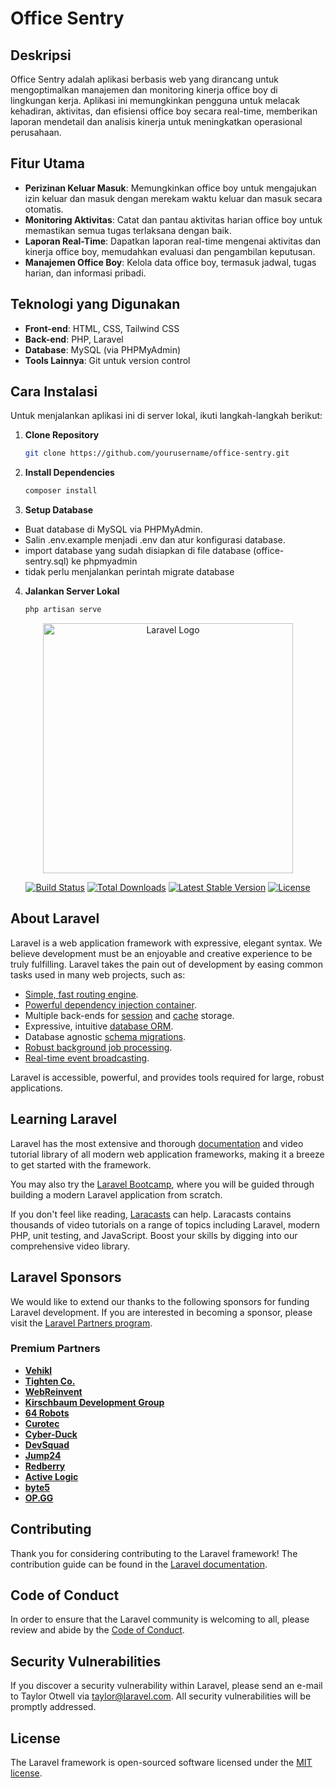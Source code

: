 # Office Sentry

## Deskripsi
Office Sentry adalah aplikasi berbasis web yang dirancang untuk mengoptimalkan manajemen dan monitoring kinerja office boy di lingkungan kerja. Aplikasi ini memungkinkan pengguna untuk melacak kehadiran, aktivitas, dan efisiensi office boy secara real-time, memberikan laporan mendetail dan analisis kinerja untuk meningkatkan operasional perusahaan.

## Fitur Utama
- **Perizinan Keluar Masuk**: Memungkinkan office boy untuk mengajukan izin keluar dan masuk dengan merekam waktu keluar dan masuk secara otomatis.
- **Monitoring Aktivitas**: Catat dan pantau aktivitas harian office boy untuk memastikan semua tugas terlaksana dengan baik.
- **Laporan Real-Time**: Dapatkan laporan real-time mengenai aktivitas dan kinerja office boy, memudahkan evaluasi dan pengambilan keputusan.
- **Manajemen Office Boy**: Kelola data office boy, termasuk jadwal, tugas harian, dan informasi pribadi.

## Teknologi yang Digunakan
- **Front-end**: HTML, CSS, Tailwind CSS
- **Back-end**: PHP, Laravel
- **Database**: MySQL (via PHPMyAdmin)
- **Tools Lainnya**: Git untuk version control

## Cara Instalasi
Untuk menjalankan aplikasi ini di server lokal, ikuti langkah-langkah berikut:

1. **Clone Repository**
   ```bash
   git clone https://github.com/yourusername/office-sentry.git

2. **Install Dependencies**
   ```bash
   composer install
   
3. **Setup Database**
- Buat database di MySQL via PHPMyAdmin.
- Salin .env.example menjadi .env dan atur konfigurasi database.
- import database yang sudah disiapkan di file database (office-sentry.sql) ke phpmyadmin
- tidak perlu menjalankan perintah migrate database

4. **Jalankan Server Lokal**
   ```bash
   php artisan serve


<p align="center"><a href="https://laravel.com" target="_blank"><img src="https://raw.githubusercontent.com/laravel/art/master/logo-lockup/5%20SVG/2%20CMYK/1%20Full%20Color/laravel-logolockup-cmyk-red.svg" width="400" alt="Laravel Logo"></a></p>

<p align="center">
<a href="https://github.com/laravel/framework/actions"><img src="https://github.com/laravel/framework/workflows/tests/badge.svg" alt="Build Status"></a>
<a href="https://packagist.org/packages/laravel/framework"><img src="https://img.shields.io/packagist/dt/laravel/framework" alt="Total Downloads"></a>
<a href="https://packagist.org/packages/laravel/framework"><img src="https://img.shields.io/packagist/v/laravel/framework" alt="Latest Stable Version"></a>
<a href="https://packagist.org/packages/laravel/framework"><img src="https://img.shields.io/packagist/l/laravel/framework" alt="License"></a>
</p>

## About Laravel

Laravel is a web application framework with expressive, elegant syntax. We believe development must be an enjoyable and creative experience to be truly fulfilling. Laravel takes the pain out of development by easing common tasks used in many web projects, such as:

- [Simple, fast routing engine](https://laravel.com/docs/routing).
- [Powerful dependency injection container](https://laravel.com/docs/container).
- Multiple back-ends for [session](https://laravel.com/docs/session) and [cache](https://laravel.com/docs/cache) storage.
- Expressive, intuitive [database ORM](https://laravel.com/docs/eloquent).
- Database agnostic [schema migrations](https://laravel.com/docs/migrations).
- [Robust background job processing](https://laravel.com/docs/queues).
- [Real-time event broadcasting](https://laravel.com/docs/broadcasting).

Laravel is accessible, powerful, and provides tools required for large, robust applications.

## Learning Laravel

Laravel has the most extensive and thorough [documentation](https://laravel.com/docs) and video tutorial library of all modern web application frameworks, making it a breeze to get started with the framework.

You may also try the [Laravel Bootcamp](https://bootcamp.laravel.com), where you will be guided through building a modern Laravel application from scratch.

If you don't feel like reading, [Laracasts](https://laracasts.com) can help. Laracasts contains thousands of video tutorials on a range of topics including Laravel, modern PHP, unit testing, and JavaScript. Boost your skills by digging into our comprehensive video library.

## Laravel Sponsors

We would like to extend our thanks to the following sponsors for funding Laravel development. If you are interested in becoming a sponsor, please visit the [Laravel Partners program](https://partners.laravel.com).

### Premium Partners

- **[Vehikl](https://vehikl.com/)**
- **[Tighten Co.](https://tighten.co)**
- **[WebReinvent](https://webreinvent.com/)**
- **[Kirschbaum Development Group](https://kirschbaumdevelopment.com)**
- **[64 Robots](https://64robots.com)**
- **[Curotec](https://www.curotec.com/services/technologies/laravel/)**
- **[Cyber-Duck](https://cyber-duck.co.uk)**
- **[DevSquad](https://devsquad.com/hire-laravel-developers)**
- **[Jump24](https://jump24.co.uk)**
- **[Redberry](https://redberry.international/laravel/)**
- **[Active Logic](https://activelogic.com)**
- **[byte5](https://byte5.de)**
- **[OP.GG](https://op.gg)**

## Contributing

Thank you for considering contributing to the Laravel framework! The contribution guide can be found in the [Laravel documentation](https://laravel.com/docs/contributions).

## Code of Conduct

In order to ensure that the Laravel community is welcoming to all, please review and abide by the [Code of Conduct](https://laravel.com/docs/contributions#code-of-conduct).

## Security Vulnerabilities

If you discover a security vulnerability within Laravel, please send an e-mail to Taylor Otwell via [taylor@laravel.com](mailto:taylor@laravel.com). All security vulnerabilities will be promptly addressed.

## License

The Laravel framework is open-sourced software licensed under the [MIT license](https://opensource.org/licenses/MIT).
